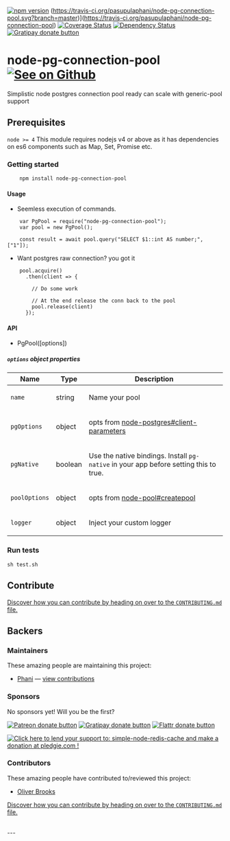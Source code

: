 [![npm version](https://badge.fury.io/js/node-pg-connection-pool.svg)](https://badge.fury.io/js/node-pg-connection-pool)
(https://travis-ci.org/pasupulaphani/node-pg-connection-pool.svg?branch=master)](https://travis-ci.org/pasupulaphani/node-pg-connection-pool)
[![Coverage Status](https://coveralls.io/repos/github/pasupulaphani/node-pg-connection-pool/badge.svg?branch=master)](https://coveralls.io/github/pasupulaphani/node-pg-connection-pool?branch=master)
[![Dependency Status](https://www.versioneye.com/user/projects/58780c851fe8e3003e7a83b2/badge.svg?style=flat-square)](https://www.versioneye.com/user/projects/58780c851fe8e3003e7a83b2)
[![Gratipay donate button](https://img.shields.io/badge/gratipay-donate-yellow.svg?style=flat-square)](https://gratipay.com/simple-redis-store/)

# node-pg-connection-pool [![See on Github](https://github.com/themes/tactile/images/octocat-icon.png)](https://github.com/pasupulaphani/node-pg-connection-pool)

Simplistic node postgres connection pool ready can scale with generic-pool support


## Prerequisites

```node >= 4``` This module requires nodejs v4 or above as it has dependencies on es6 components such as Map, Set, Promise etc.

### Getting started

```
    npm install node-pg-connection-pool
```

#### Usage

- Seemless execution of commands.
```
    var PgPool = require("node-pg-connection-pool");
    var pool = new PgPool();

    const result = await pool.query("SELECT $1::int AS number;", ["1"]);
```

- Want postgres raw connection? you got it
```
    pool.acquire()
      .then(client => {

        // Do some work

        // At the end release the conn back to the pool
        pool.release(client)
      });
```


#### API

- PgPool([options])

##### `options` object properties

<table class="params">
  <thead>
    <tr>
      <th>Name</th>
      <th>Type</th>
      <th class="last">Description</th>
    </tr>
  </thead>
  <tbody>
    <tr>
      <td class="name"><code>name</code></td>
      <td class="type">
        <span class="param-type">string</span>
      </td>
      <td class="description last">
        <p>Name your pool</p>
      </td>
    </tr>
    <tr>
      <td class="name"><code>pgOptions</code></td>
      <td class="type">
        <span class="param-type">object</span>
      </td>
      <td class="description last">
        <p>opts from <a href="https://github.com/brianc/node-postgres/wiki/Client#parameters">node-postgres#client-parameters</a></p>
      </td>
    </tr>
    <tr>
      <td class="name"><code>pgNative</code></td>
      <td class="type">
        <span class="param-type">boolean</span>
      </td>
      <td class="description last">
        <p>Use the native bindings. Install <code>pg-native</code> in your app before setting this to true.</p>
      </td>
    </tr>
    <tr>
      <td class="name"><code>poolOptions</code></td>
      <td class="type">
        <span class="param-type">object</span>
      </td>
      <td class="description last">
        <p>opts from <a href="https://github.com/coopernurse/node-pool#createpool">node-pool#createpool</a></p>
      </td>
    </tr>
    <tr>
      <td class="name"><code>logger</code></td>
      <td class="type">
        <span class="param-type">object</span>
      </td>
      <td class="description last">
        <p>Inject your custom logger</p>
      </td>
    </tr>
  </tbody>
</table>


### Run tests

    sh test.sh

## Contribute

[Discover how you can contribute by heading on over to the `CONTRIBUTING.md` file.](https://github.com/pasupulaphani/node-pg-connection-pool/blob/master/CONTRIBUTING.md)

## Backers

### Maintainers

These amazing people are maintaining this project:

*   [Phani](https://github.com/pasupulaphani) — [view contributions](https://github.com/pasupulaphani/node-pg-connection-pool/commits?author=pasupulaphani)

### Sponsors

No sponsors yet! Will you be the first?

[![Patreon donate button](https://img.shields.io/badge/patreon-donate-yellow.svg)](http://patreon.com/phaninder "Donate to this project using Patreon")
[![Gratipay donate button](https://img.shields.io/badge/gratipay-donate-yellow.svg)](https://gratipay.com/~pasupulaphani/ "Donate weekly to this project using Gratipay")
[![Flattr donate button](https://img.shields.io/badge/flattr-donate-yellow.svg)](https://flattr.com/profile/pasupulaphani "Donate to this project using Flattr")
<!-- [![PayPal donate button](https://img.shields.io/badge/paypal-donate-yellow.svg)](https://phaninder.com/paypal "Donate to this project using Paypal") -->
<!-- [![Bitcoin donate button](https://img.shields.io/badge/bitcoin-donate-yellow.svg)](https://phaninder.com/bitcoin "Donate once-off to this project using Bitcoin") -->
<!-- [![Wishlist browse button](https://img.shields.io/badge/wishlist-donate-yellow.svg)](https://phaninder.com/wishlist "Buy an item on our wishlist for us") -->
<a href='https://pledgie.com/campaigns/33355'><img alt='Click here to lend your support to: simple-node-redis-cache and make a donation at pledgie.com !' src='https://pledgie.com/campaigns/33355.png?skin_name=chrome' border='0' ></a>

### Contributors

These amazing people have contributed to/reviewed this project:

*   [Oliver Brooks](https://github.com/oliverbrooks)

[Discover how you can contribute by heading on over to the `CONTRIBUTING.md` file.](https://github.com/pasupulaphani/node-pg-connection-pool/blob/master/CONTRIBUTING.md)

<br />
<script>(function(i,s,o,g,r,a,m){i['GoogleAnalyticsObject']=r;i[r]=i[r]||function(){(i[r].q=i[r].q||[]).push(arguments)},i[r].l=1*new Date();a=s.createElement(o),m=s.getElementsByTagName(o)[0];a.async=1;a.src=g;m.parentNode.insertBefore(a,m)})(window,document,'script','https://www.google-analytics.com/analytics.js','ga');ga('create', 'UA-57413413-7', 'auto');ga('send', 'pageview');</script>
---
